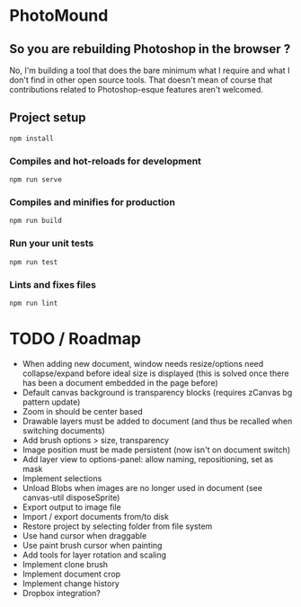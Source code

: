 # PhotoMound

## So you are rebuilding Photoshop in the browser ?

No, I'm building a tool that does the bare minimum what I require and what I don't
find in other open source tools. That doesn't mean of course that contributions
related to Photoshop-esque features aren't welcomed.

## Project setup
```
npm install
```

### Compiles and hot-reloads for development
```
npm run serve
```

### Compiles and minifies for production
```
npm run build
```

### Run your unit tests
```
npm run test
```

### Lints and fixes files
```
npm run lint
```

# TODO / Roadmap

* When adding new document, window needs resize/options need collapse/expand before ideal size is displayed (this is solved once there has been a document embedded in the page before)
* Default canvas background is transparency blocks (requires zCanvas bg pattern update)
* Zoom in should be center based
* Drawable layers must be added to document (and thus be recalled when switching documents)
* Add brush options > size, transparency
* Image position must be made persistent (now isn't on document switch)
* Add layer view to options-panel: allow naming, repositioning, set as mask
* Implement selections
* Unload Blobs when images are no longer used in document (see canvas-util disposeSprite)
* Export output to image file
* Import / export documents from/to disk
* Restore project by selecting folder from file system
* Use hand cursor when draggable
* Use paint brush cursor when painting
* Add tools for layer rotation and scaling
* Implement clone brush
* Implement document crop
* Implement change history
* Dropbox integration?
